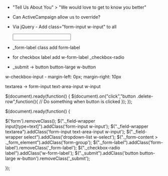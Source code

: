 * "Tell Us About You" > "We would love to get to know you better"
* Can ActiveCampaign allow us to override?

* Via jQuery - Add class="form-input w-input" to all
    <div class="_field-wrapper">
          <input type="text"
    and class="dropdown-list w-select" for all "select"

* _form-label class add form-label

* for checkbox
  label add w-form-label
  _checkbox-radio

* _submit -> button button-large w-button

w-checkbox-input - margin-left: 0px; margin-right: 10px

textarea -> form-input text-area-input w-input

<div class="_form_1"></div><script src="https://coherenetwork.activehosted.com/f/embed.php?id=1" type="text/javascript" charset="utf-8"></script>

<div id="ajaxContent"></div>
  <script>
  var Webflow = Webflow || [];
  Webflow.push(function() {
    $.get('https://cdn.jsdelivr.net/gh/coherenetwork/web@main/form-profile.html', function(data) {
      $('#ajaxContent').append(data);
    });
  });
  </script>

  <div class="_form_3"></div><script src="https://coherenetwork.activehosted.com/f/embed.php?id=3" type="text/javascript" charset="utf-8"></script>

<script src="https://cdn.jsdelivr.net/gh/coherenetwork/web@main/ac-form.js" type="text/javascript" charset="utf-8"></script>

<div class="_form_3"></div><script src="https://coherenetwork.activehosted.com/f/embed.php?id=3" type="text/javascript" charset="utf-8"></script>
<script src="https://cdn.jsdelivr.net/gh/coherenetwork/web@main/ac-form.js" type="text/javascript" charset="utf-8" defer="defer"></script>

$(document).ready(function() {
    $(document).on("click","button .delete-row",function(){
        // Do something when button is clicked
    });
});

$(document).ready(function() {

$('form').removeClass();
$("._field-wrapper input[type=text]").addClass('form-input w-input');
$("._field-wrapper textarea").addClass('form-input text-area-input w-input');
$("._field-wrapper select").addClass('dropdown-list w-select');
$("._form-content > ._form_element").addClass('form-group');
$("._form-label").addClass('form-label').removeClass('_form-label');
$("._checkbox-radio label").addClass('w-form-label');
$("._submit").addClass('button button-large w-button').removeClass('_submit');

});
